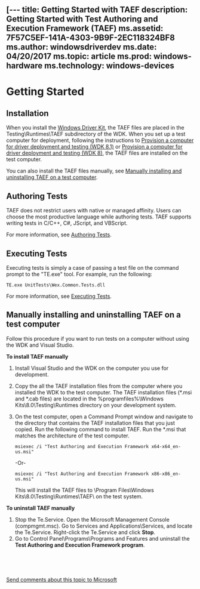 [---
title: Getting Started with TAEF
description: Getting Started with Test Authoring and Execution Framework (TAEF)
ms.assetid: 7F57C5EF-141A-4303-9B9F-2EC118324BF8
ms.author: windowsdriverdev
ms.date: 04/20/2017
ms.topic: article
ms.prod: windows-hardware
ms.technology: windows-devices
---

# Getting Started


## Installation


When you install the [Windows Driver Kit](https://developer.microsoft.com/en-us/windows/hardware/windows-driver-kit), the TAEF files are placed in the Testing\\Runtimes\\TAEF subdirectory of the WDK. When you set up a test computer for deployment, following the instructions to [Provision a computer for driver deployment and testing (WDK 8.1)](https://msdn.microsoft.com/library/windows/hardware/dn745909) or [Provision a computer for driver deployment and testing (WDK 8)](https://msdn.microsoft.com/library/windows/hardware/hh698272), the TAEF files are installed on the test computer.

You can also install the TAEF files manually, see [Manually installing and uninstalling TAEF on a test computer](#manually-installing-and-uninstalling-taef-on-a-test-computer).

## Authoring Tests


TAEF does not restrict users with native or managed affinity. Users can choose the most productive language while authoring tests. TAEF supports writing tests in C/C++, C#, JScript, and VBScript.

For more information, see [Authoring Tests](authoring-tests.md).

## Executing Tests


Executing tests is simply a case of passing a test file on the command prompt to the "TE.exe" tool. For example, run the following:

``` syntax
TE.exe UnitTests\Wex.Common.Tests.dll
```

For more information, see [Executing Tests](executing-tests.md).

## Manually installing and uninstalling TAEF on a test computer


Follow this procedure if you want to run tests on a computer without using the WDK and Visual Studio.

**To install TAEF manually**

1.  Install Visual Studio and the WDK on the computer you use for development.
2.  Copy the all the TAEF installation files from the computer where you installed the WDK to the test computer. The TAEF installation files (\*.msi and \*.cab files) are located in the %programfiles%\\Windows Kits\\8.0\\Testing\\Runtimes directory on your development system.
3.  On the test computer, open a Command Prompt window and navigate to the directory that contains the TAEF installation files that you just copied. Run the following command to install TAEF. Run the \*.msi that matches the architecture of the test computer.

    ``` syntax
    msiexec /i "Test Authoring and Execution Framework x64-x64_en-us.msi"
    ```

    -Or-

    ``` syntax
    msiexec /i "Test Authoring and Execution Framework x86-x86_en-us.msi"
    ```

    This will install the TAEF files to \\Program Files\\Windows Kits\\8.0\\Testing\\Runtimes\\TAEF\\ on the test system.

**To uninstall TAEF manually**

1.  Stop the Te.Service. Open the Microsoft Management Console (compmgmt.msc). Go to Services and Applications\\Services, and locate the Te.Service. Right-click the Te.Service and click **Stop**.
2.  Go to Control Panel\\Programs\\Programs and Features and uninstall the **Test Authoring and Execution Framework program**.

 

 

[Send comments about this topic to Microsoft](mailto:wsddocfb@microsoft.com?subject=Documentation%20feedback%20[taef\taef]:%20Getting%20Started%20%20RELEASE:%20%289/12/2016%29&body=%0A%0APRIVACY%20STATEMENT%0A%0AWe%20use%20your%20feedback%20to%20improve%20the%20documentation.%20We%20don't%20use%20your%20email%20address%20for%20any%20other%20purpose,%20and%20we'll%20remove%20your%20email%20address%20from%20our%20system%20after%20the%20issue%20that%20you're%20reporting%20is%20fixed.%20While%20we're%20working%20to%20fix%20this%20issue,%20we%20might%20send%20you%20an%20email%20message%20to%20ask%20for%20more%20info.%20Later,%20we%20might%20also%20send%20you%20an%20email%20message%20to%20let%20you%20know%20that%20we've%20addressed%20your%20feedback.%0A%0AFor%20more%20info%20about%20Microsoft's%20privacy%20policy,%20see%20http://privacy.microsoft.com/default.aspx. "Send comments about this topic to Microsoft")




